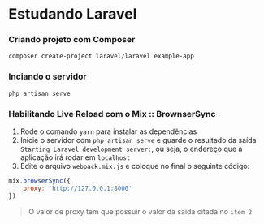 # Estudando Laravel

### Criando projeto com Composer
```
composer create-project laravel/laravel example-app
```


### Inciando o servidor
```
php artisan serve
```

### Habilitando Live Reload com o Mix :: BrownserSync
1) Rode o comando `yarn` para instalar as dependências
2) Inicie o servidor com `php artisan serve` e guarde o resultado da saída `Starting Laravel development server:`, ou seja, o endereço que a aplicação irá rodar em `localhost`
3) Edite o arquivo `webpack.mix.js` e coloque no final o seguinte código:

```js
mix.browserSync({
    proxy: 'http://127.0.0.1:8000'
})
```

> O valor de proxy tem que possuir o valor da saída citada no `item 2`

